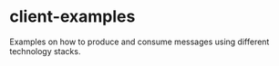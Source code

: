 # client-examples
Examples on how to produce and consume messages using different technology stacks.
